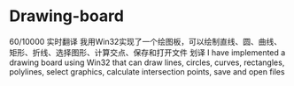 # Drawing-board
 60/10000 实时翻译 我用Win32实现了一个绘图板，可以绘制直线、圆、曲线、矩形、折线、选择图形、计算交点、保存和打开文件  划译 I have implemented a drawing board using Win32 that can draw lines, circles, curves, rectangles, polylines, select graphics, calculate intersection points, save and open files
